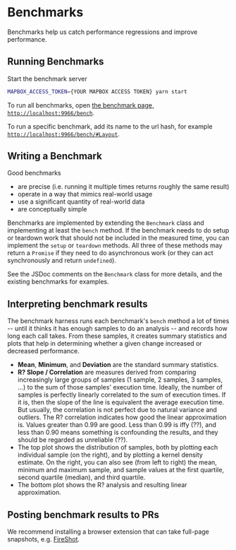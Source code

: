 # Benchmarks

Benchmarks help us catch performance regressions and improve performance.

## Running Benchmarks

Start the benchmark server

```bash
MAPBOX_ACCESS_TOKEN={YOUR MAPBOX ACCESS TOKEN} yarn start
```

To run all benchmarks, open [the benchmark page, `http://localhost:9966/bench`](http://localhost:9966/bench).

To run a specific benchmark, add its name to the url hash, for example [`http://localhost:9966/bench/#Layout`](http://localhost:9966/bench/#Layout).

## Writing a Benchmark

Good benchmarks

 - are precise (i.e. running it multiple times returns roughly the same result)
 - operate in a way that mimics real-world usage
 - use a significant quantity of real-world data
 - are conceptually simple

Benchmarks are implemented by extending the `Benchmark` class and implementing at least the `bench` method.
If the benchmark needs to do setup or teardown work that should not be included in the measured time, you
can implement the `setup` or `teardown` methods. All three of these methods may return a `Promise` if they
need to do asynchronous work (or they can act synchronously and return `undefined`).

See the JSDoc comments on the `Benchmark` class for more details, and the existing benchmarks for examples.

## Interpreting benchmark results

The benchmark harness runs each benchmark's `bench` method a lot of times -- until it thinks it has enough
samples to do an analysis -- and records how long each call takes. From these samples, it creates summary
statistics and plots that help in determining whether a given change increased or decreased performance.

* **Mean**, **Minimum**, and **Deviation** are the standard summary statistics.
* **R? Slope / Correlation** are measures derived from comparing increasingly large groups of samples (1 sample,
2 samples, 3 samples, ...) to the sum of those samples' execution time. Ideally, the number of samples is
perfectly linearly correlated to the sum of execution times. If it is, then the slope of the line is equivalent
the average execution time. But usually, the correlation is not perfect due to natural variance and outliers.
The R? correlation indicates how good the linear approximation is. Values greater than 0.99 are good. Less
than 0.99 is iffy (??), and less than 0.90 means something is confounding the results, and they should be
regarded as unreliable (??).
* The top plot shows the distribution of samples, both by plotting each individual sample (on the right),
and by plotting a kernel density estimate. On the right, you can also see (from left to right) the mean,
minimum and maximum sample, and sample values at the first quartile, second quartile (median), and third quartile.
* The bottom plot shows the R? analysis and resulting linear approximation.

## Posting benchmark results to PRs

We recommend installing a browser extension that can take full-page snapshots, e.g.
[FireShot](https://chrome.google.com/webstore/detail/take-webpage-screenshots/mcbpblocgmgfnpjjppndjkmgjaogfceg).
